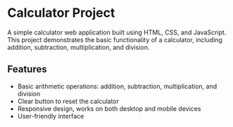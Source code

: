 # Calculator Project

A simple calculator web application built using HTML, CSS, and JavaScript. This project demonstrates the basic functionality of a calculator, including addition, subtraction, multiplication, and division.


## Features

- Basic arithmetic operations: addition, subtraction, multiplication, and division
- Clear button to reset the calculator
- Responsive design, works on both desktop and mobile devices
- User-friendly interface
